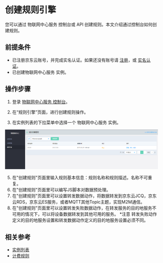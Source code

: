 # 创建规则引擎

您可以通过 物联网中心服务 控制台或 API 创建规则。本文介绍通过控制台如何创建规则。


## 前提条件
- 已注册京东云账号，并完成实名认证。如果还没有账号请 [注册](https://accounts.jdcloud.com/p/regPage?source=jdcloud%26ReturnUrl=%2f%2fuc.jdcloud.com%2fpassport%2fcomplete%3freturnUrl%3dhttp%3A%2F%2Fuc.jdcloud.com%2Fredirect%2FloginRouter%3FreturnUrl%3Dhttps%253A%252F%252Fwww.jdcloud.com%252Fhelp%252Fdetail%252F734%252FisCatalog%252F1)，或 [实名认证](https://uc.jdcloud.com/account/certify)。
- 已创建物联网中心服务 实例。


## 操作步骤
1. 登录 [物联网中心服务 控制台](https://iot-console.jdcloud.com/iothub)。
2. 在“规则引擎”页面，进行创建规则操作。

	
	
3. 在实例列表的下拉菜单中选择一个 物联网中心服务 实例。

![实例列表](../../../../../image/IoT/IoT-Hub/iothub-006.png)


5. 在"创建规则"页面里输入规则基本信息：规则名称和规则描述。名称不可重复。
6. 在"创建规则"页面里可以编写JS脚本对数据预处理。
7. 在"创建规则"页面里可以设置转发数据动作，将数据转发到京东云JCQ，京东云RDS，京东云ES服务，或者MQTT其他Topic主题，实现M2M通信。
8. 在"创建规则"页面里可以设置转发失败数据动作，在转发服务的目的地服务不可用的情况下，可以将设备数据转发到其他可用的服务。
		*注意
		转发失败动作定义的目的地服务设置和转发数据动作定义的目的地服务设置必须不同。

    
	

## 相关参考
- [实例列表](../../Getting-Started/List-Instance.md)
- [计费规则](../../Pricing/Billing-Rules.md)

